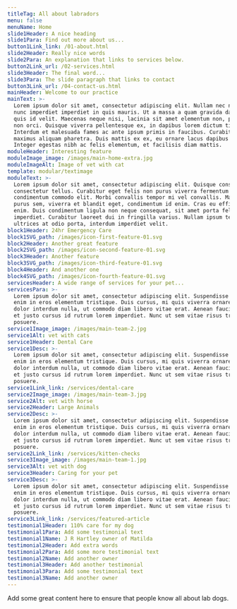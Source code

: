 ```yaml
---
titleTag: All about labradors
menu: false
menuName: Home
slide1Header: A nice heading
slide1Para: Find out more about us...
button1Link_link: /01-about.html
slide2Header: Really nice words
slide2Para: An explanation that links to services below.
button2Link_url: /02-services.html
slide3Header: The final word...
slide3Para: The slide paragraph that links to contact
button3Link_url: /04-contact-us.html
mainHeader: Welcome to our practice
mainText: >-
  Lorem ipsum dolor sit amet, consectetur adipiscing elit. Nullam nec nisi vitae
  nunc imperdiet imperdiet in quis mauris. Ut a massa a quam gravida dapibus
  quis id velit. Maecenas neque nisi, lacinia sit amet elementum non, placerat
  non orci. Quisque viverra pellentesque ex, in dapibus lorem dictum tincidunt.
  Interdum et malesuada fames ac ante ipsum primis in faucibus. Curabitur
  maximus aliquam pharetra. Duis mattis ex ex, eu ornare lacus dapibus sed.
  Integer egestas nibh ac felis elementum, et facilisis diam mattis.
moduleHeader: Interesting feature
moduleImage_image: /images/main-home-extra.jpg
moduleImageAlt: Image of vet with cat
template: modular/textimage
moduleText: >-
  Lorem ipsum dolor sit amet, consectetur adipiscing elit. Quisque consequat
  consectetur tellus. Curabitur eget felis non purus viverra fermentum
  condimentum commodo elit. Morbi convallis tempor mi vel convallis. Maecenas
  purus sem, viverra et blandit eget, condimentum id enim. Cras eu efficitur
  enim. Duis condimentum ligula non neque consequat, sit amet porta felis
  imperdiet. Curabitur laoreet dui in fringilla varius. Nullam ipsum tellus,
  ultrices at odio porta, interdum imperdiet velit.
block1Header: 24hr Emergency Care
block1SVG_path: /images/icon-first-feature-01.svg
block2Header: Another great feature
block2SVG_path: /images/icon-second-feature-01.svg
block3Header: Another feature
block3SVG_path: /images/icon-third-feature-01.svg
block4Header: And another one
block4SVG_path: /images/icon-fourth-feature-01.svg
servicesHeader: A wide range of services for your pet...
servicesPara: >-
  Lorem ipsum dolor sit amet, consectetur adipiscing elit. Suspendisse varius
  enim in eros elementum tristique. Duis cursus, mi quis viverra ornare, eros
  dolor interdum nulla, ut commodo diam libero vitae erat. Aenean faucibus nibh
  et justo cursus id rutrum lorem imperdiet. Nunc ut sem vitae risus tristique
  posuere.
service1Image_image: /images/main-team-2.jpg
service1Alt: vet with cats
service1Header: Dental Care
service1Desc: >-
  Lorem ipsum dolor sit amet, consectetur adipiscing elit. Suspendisse varius
  enim in eros elementum tristique. Duis cursus, mi quis viverra ornare, eros
  dolor interdum nulla, ut commodo diam libero vitae erat. Aenean faucibus nibh
  et justo cursus id rutrum lorem imperdiet. Nunc ut sem vitae risus tristique
  posuere.
service1Link_link: /services/dental-care
service2Image_image: /images/main-team-3.jpg
service2Alt: vet with horse
service2Header: Large Animals
service2Desc: >-
  Lorem ipsum dolor sit amet, consectetur adipiscing elit. Suspendisse varius
  enim in eros elementum tristique. Duis cursus, mi quis viverra ornare, eros
  dolor interdum nulla, ut commodo diam libero vitae erat. Aenean faucibus nibh
  et justo cursus id rutrum lorem imperdiet. Nunc ut sem vitae risus tristique
  posuere.
service2Link_link: /services/kitten-checks
service3Image_image: /images/main-team-1.jpg
service3Alt: vet with dog
service3Header: Caring for your pet
service3Desc: >-
  Lorem ipsum dolor sit amet, consectetur adipiscing elit. Suspendisse varius
  enim in eros elementum tristique. Duis cursus, mi quis viverra ornare, eros
  dolor interdum nulla, ut commodo diam libero vitae erat. Aenean faucibus nibh
  et justo cursus id rutrum lorem imperdiet. Nunc ut sem vitae risus tristique
  posuere.
service3Link_link: /services/featured-article
testimonial1Header: 110% care for my dog
testimonial1Para: Add some testimonial text
testimonial1Name: J R Hartley owner of Matilda
testimonial2Header: Add extra words
testimonial2Para: Add some more testimonial text
testimonial2Name: Add another owner
testimonial3Header: Add another testimonial
testimonial3Para: Add some testimonial text
testimonial3Name: Add another owner
---
```


Add some great content here to ensure that people know all about lab dogs.
